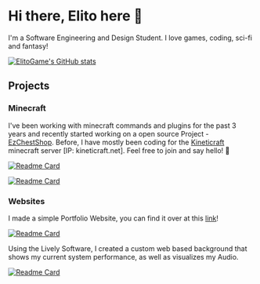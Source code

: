 # Hi there, Elito here 🍉
I'm a Software Engineering and Design Student. I love games, coding, sci-fi and fantasy!

[![ElitoGame's GitHub stats](https://github-readme-stats.vercel.app/api?username=ElitoGame&theme=dark&title_color=33dd33&count_private=true&show_icons=true&hide_border=true)](https://github.com/ElitoGame)



## Projects

### Minecraft

I've been working with minecraft commands and plugins for the past 3 years and recently started working on a open source Project - [EzChestShop](https://www.spigotmc.org/resources/ez-chest-shop-ecs-1-14-x-1-17-x.90411/). Before, I have mostly been coding for the [Kineticraft](https://sites.google.com/kineticraft.net/kc-policy/home) minecraft server [IP: kineticraft.net]. Feel free to join and say hello! 👋

[![Readme Card](https://github-readme-stats.vercel.app/api/pin/?username=ItzAmirreza&repo=EzChestShop&theme=dark&title_color=33dd33&count_private=true&show_icons=true&hide_border=true)](https://github.com/ItzAmirreza/EzChestShop)

[![Readme Card](https://github-readme-stats.vercel.app/api/pin/?username=ElitoGame&repo=Halloween-2K21-KC&theme=dark&title_color=33dd33&count_private=true&show_icons=true&hide_border=true)](https://github.com/ElitoGame/Halloween-2K21-KC)

### Websites

I made a simple Portfolio Website, you can find it over at this [link](https://elitogame.github.io)!

[![Readme Card](https://github-readme-stats.vercel.app/api/pin/?username=ElitoGame&repo=elitogame.github.io&theme=dark&title_color=33dd33&count_private=true&show_icons=true&hide_border=true)](https://github.com/ElitoGame/elitogame.github.io)

Using the Lively Software, I created a custom web based background that shows my current system performance, as well as visualizes my Audio.

[![Readme Card](https://github-readme-stats.vercel.app/api/pin/?username=ElitoGame&repo=TheOutpost-Wallpaper&theme=dark&title_color=33dd33&count_private=true&show_icons=true&hide_border=true)](https://github.com/ElitoGame/elitogame.github.io)
